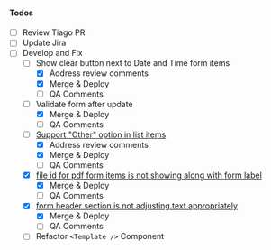 #### Todos

- [ ] Review Tiago PR
- [ ] Update Jira
- [ ] Develop and Fix
  - [ ] Show clear button next to Date and Time form items
    - [x] Address review comments
    - [x] Merge & Deploy
    - [ ] QA Comments
  - [ ] Validate form after update
    - [x] Merge & Deploy
    - [ ] QA Comments
  - [ ] [Support "Other" option in list items](https://www.pivotaltracker.com/story/show/162720284)
    - [x] Address review comments
    - [x] Merge & Deploy
    - [ ] QA Comments
  - [x] [file id for pdf form items is not showing along with form label](https://www.pivotaltracker.com/story/show/162861659)
    - [x] Merge & Deploy
    - [ ] QA Comments
  - [x] [form header section is not adjusting text appropriately ](https://www.pivotaltracker.com/story/show/162861065)
    - [x] Merge & Deploy
    - [ ] QA Comments
  - [ ] Refactor `<Template />` Component